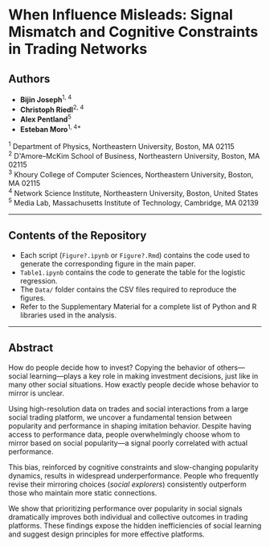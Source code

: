 
# When Influence Misleads: Signal Mismatch and Cognitive Constraints in Trading Networks

## Authors

- **Bijin Joseph**<sup>1, 4</sup>  
- **Christoph Riedl**<sup>2, 4</sup>  
- **Alex Pentland**<sup>5</sup>  
- **Esteban Moro**<sup>1, 4*</sup>  

<sup>1</sup> Department of Physics, Northeastern University, Boston, MA 02115  
<sup>2</sup> D'Amore–McKim School of Business, Northeastern University, Boston, MA 02115  
<sup>3</sup> Khoury College of Computer Sciences, Northeastern University, Boston, MA 02115  
<sup>4</sup> Network Science Institute, Northeastern University, Boston, United States  
<sup>5</sup> Media Lab, Massachusetts Institute of Technology, Cambridge, MA 02139  

---
## Contents of the Repository

- Each script (`Figure?.ipynb` or `Figure?.Rmd`) contains the code used to generate the corresponding figure in the main paper.
- `Table1.ipynb` contains the code to generate the table for the logistic regression.  
- The `Data/` folder contains the CSV files required to reproduce the figures.  
- Refer to the Supplementary Material for a complete list of Python and R libraries used in the analysis.

---


## Abstract

How do people decide how to invest? Copying the behavior of others—social learning—plays a key role in making investment decisions, just like in many other social situations. How exactly people decide whose behavior to mirror is unclear.

Using high-resolution data on trades and social interactions from a large social trading platform, we uncover a fundamental tension between popularity and performance in shaping imitation behavior. Despite having access to performance data, people overwhelmingly choose whom to mirror based on social popularity—a signal poorly correlated with actual performance.

This bias, reinforced by cognitive constraints and slow-changing popularity dynamics, results in widespread underperformance. People who frequently revise their mirroring choices (*social explorers*) consistently outperform those who maintain more static connections.

We show that prioritizing performance over popularity in social signals dramatically improves both individual and collective outcomes in trading platforms. These findings expose the hidden inefficiencies of social learning and suggest design principles for more effective platforms.
